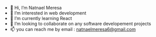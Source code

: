 - 👋 Hi, I’m Natnael Meresa
- 👀 I’m interested in web development
- 🌱 I’m currently learning React
- 💞️ I’m looking to collaborate on any software developement projects
- 📫 you can reach me by email : natnaelmeresa6@gmail.com

<!---
natnael-meresa/natnael-meresa is a ✨ special ✨ repository because its `README.md` (this file) appears on your GitHub profile.
You can click the Preview link to take a look at your changes.
--->
